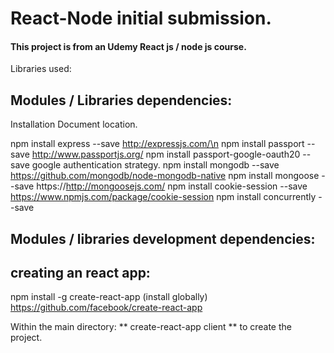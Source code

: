 # React-Node initial submission.

#### This project is from an Udemy React js / node js course.

Libraries used:

## Modules / Libraries dependencies:

Installation                                                                Document location.

npm install express --save                                                  http://expressjs.com/\n
npm install passport --save                                                 http://www.passportjs.org/
npm install passport-google-oauth20 --save            google authentication strategy.
npm install mongodb --save                                                  https://github.com/mongodb/node-mongodb-native
npm install mongoose --save                                                 https://http://mongoosejs.com/
npm install cookie-session --save                                           https://www.npmjs.com/package/cookie-session
npm install concurrently --save



## Modules / libraries development dependencies:


## creating an react app:
npm install -g create-react-app                       (install globally)    https://github.com/facebook/create-react-app

Within the main directory: ** create-react-app client ** to create the project. 

